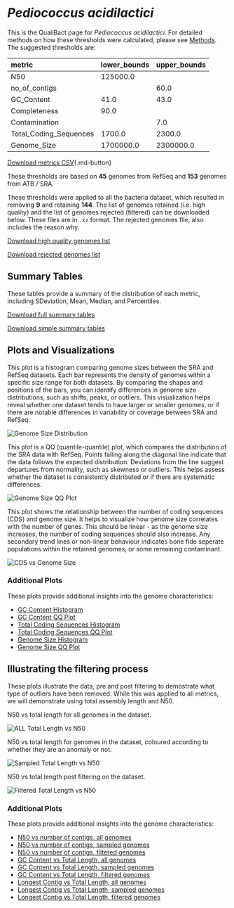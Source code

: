 # *Pediococcus acidilactici*

This is the QualiBact page for *Pediococcus acidilactici*. For detailed methods on how these thresholds were calculated, please see [Methods](../../methods.md).
The suggested thresholds are: 

| metric                 | lower_bounds   | upper_bounds   |
|:-----------------------|:---------------|:---------------|
| N50                    | 125000.0       |                |
| no_of_contigs          |                | 60.0           |
| GC_Content             | 41.0           | 43.0           |
| Completeness           | 90.0           |                |
| Contamination          |                | 7.0            |
| Total_Coding_Sequences | 1700.0         | 2300.0         |
| Genome_Size            | 1700000.0      | 2300000.0      |

[Download metrics CSV](Pediococcus_acidilactici_metrics.csv){.md-button}


These thresholds are based on **45** genomes from RefSeq and **153** genomes from ATB / SRA.

These thresholds were applied to all the bacteria dataset, which resulted in removing **9** and retaining **144**.
The list of genomes retained (i.e. high quality) and the list of genomes rejected (filtered) can be downloaded below. These files are in `.xz` format. The rejected genomes file, also includes the reason why.

[Download high quality genomes list](Pediococcus_acidilactici_high_quality_genomes.csv.xz)


[Download rejected genomes list](Pediococcus_acidilactici_filtered_out_genomes.csv.xz)



## Summary Tables
These tables provide a summary of the distribution of each metric, including SDeviation, Mean, Median, and Percentiles.

[Download full summary tables](summary.csv)

[Download simple summary tables](selected_summary.csv)

## Plots and Visualizations

This plot is a histogram comparing genome sizes between the SRA and RefSeq datasets. Each bar represents the density of genomes within a specific size range for both datasets. By comparing the shapes and positions of the bars, you can identify differences in genome size distributions, such as shifts, peaks, or outliers. This visualization helps reveal whether one dataset tends to have larger or smaller genomes, or if there are notable differences in variability or coverage between SRA and RefSeq.

![Genome Size Distribution](Genome_Size_refseq_histogram_kde.png)

This plot is a QQ (quantile-quantile) plot, which compares the distribution of the SRA data with RefSeq. Points falling along the diagonal line indicate that the data follows the expected distribution. Deviations from the line suggest departures from normality, such as skewness or outliers. This helps assess whether the dataset is consistently distributed or if there are systematic differences.

![Genome Size QQ Plot](Genome_Size_refseq_qqplot.png)

This plot shows the relationship between the number of coding sequences (CDS) and genome size. It helps to visualize how genome size correlates with the number of genes. This should be linear - as the genome size increases, the number of coding sequences should also increase. Any secondary trend lines or non-linear behaviour indicates bone fide seperate populations within the retained genomes, or some remaining contaminant. 

![CDS vs Genome Size](Pediococcus_acidilactici_CDS_vs_Genome_Size.png)

### Additional Plots

These plots provide additional insights into the genome characteristics:

- [GC Content Histogram](GC_Content_refseq_histogram_kde.png)
- [GC Content QQ Plot](GC_Content_refseq_qqplot.png)
- [Total Coding Sequences Histogram](Total_Coding_Sequences_refseq_histogram_kde.png)
- [Total Coding Sequences QQ Plot](Total_Coding_Sequences_refseq_qqplot.png)
- [Genome Size Histogram](Genome_Size_refseq_histogram_kde.png)
- [Genome Size QQ Plot](Genome_Size_refseq_qqplot.png)
## Illustrating the filtering process
These plots illustrate the data, pre and post filtering to demostrate what type of outliers have been removed. While this was applied to all metrics, we will demonstrate using total assembly length and N50.

N50 vs total length for all genomes in the dataset.

![ALL Total Length vs N50](Pediococcus_acidilactici_all_total_length_N50.png)

N50 vs total length for genomes in the dataset, coloured according to whether they are an anomaly or not.

![Sampled Total Length vs N50](Pediococcus_acidilactici_sample_total_length_N50.png)

N50 vs total length post filtering on the dataset.

![Filtered Total Length vs N50](Pediococcus_acidilactici_filt_total_length_N50.png)

### Additional Plots

These plots provide additional insights into the genome characteristics:

- [N50 vs number of contigs, all genomes](Pediococcus_acidilactici_all_N50_number.png)
- [N50 vs number of contigs, sampled genomes](Pediococcus_acidilactici_sample_N50_number.png)
- [N50 vs number of contigs, filtered genomes](Pediococcus_acidilactici_filt_N50_number.png)
- [GC Content vs Total Length, all genomes](Pediococcus_acidilactici_all_total_length_GC_Content.png)
- [GC Content vs Total Length, sampled genomes](Pediococcus_acidilactici_sample_total_length_GC_Content.png)
- [GC Content vs Total Length, filtered genomes](Pediococcus_acidilactici_filt_total_length_GC_Content.png)
- [Longest Contig vs Total Length, all genomes](Pediococcus_acidilactici_all_total_length_longest.png)
- [Longest Contig vs Total Length, sampled genomes](Pediococcus_acidilactici_sample_total_length_longest.png)
- [Longest Contig vs Total Length, filtered genomes](Pediococcus_acidilactici_filt_total_length_longest.png)
